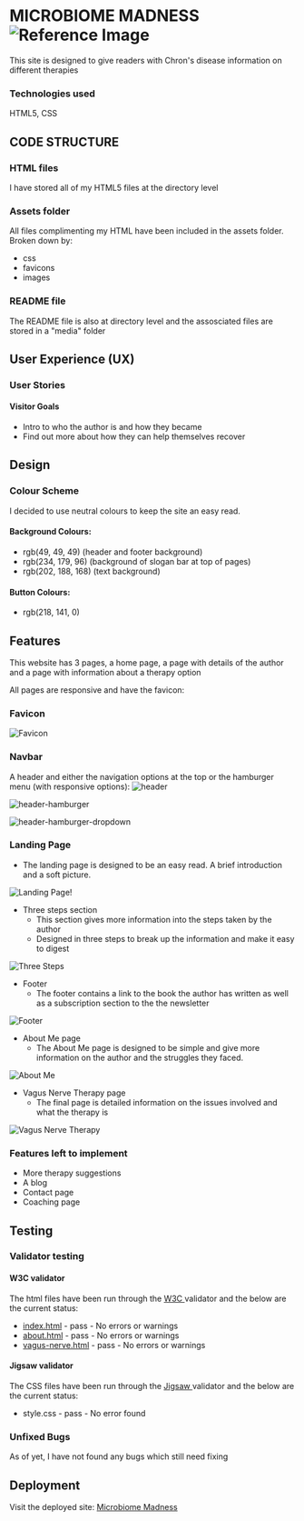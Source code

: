 # MICROBIOME MADNESS ![Reference Image](/assets/favicon/microbiome-madness-logo-32x32.png)
This site is designed to give readers with Chron's disease information on different therapies
### Technologies used
HTML5, CSS

## CODE STRUCTURE
### HTML files
I have stored all of my HTML5 files at the directory level

### Assets folder
All files complimenting my HTML have been included in the assets folder. Broken down by:
- css
- favicons
- images

### README file
The README file is also at directory level and the assosciated files are stored in a "media" folder

## User Experience (UX)

### User Stories

#### Visitor Goals
- Intro to who the author is and how they became 
- Find out more about how they can help themselves recover

## Design
### Colour Scheme
I decided to use neutral colours to keep the site an easy read.

#### Background Colours:
- rgb(49, 49, 49) (header and footer background)
- rgb(234, 179, 96) (background of slogan bar at top of pages)
- rgb(202, 188, 168) (text background)

#### Button Colours:
- rgb(218, 141, 0)

## Features
This website has 3 pages, a home page, a page with details of the author and a page with information about a therapy option

All pages are responsive and have the favicon:

### Favicon
![Favicon](media/favicon-tab.png)

### Navbar
A header and either the navigation options at the top or the hamburger menu (with responsive options):
![header](media/header.png)

![header-hamburger](media/header-hamburger.png)

![header-hamburger-dropdown](media/header-hamburger-dropdown.png)

### Landing Page

- The landing page is designed to be an easy read. A brief introduction and a soft picture.

![Landing Page](media/home-screenshot-desktop.png)!
- Three steps section
    -   This section gives more information into the steps taken by the author 
    -   Designed in three steps to break up the information and make it easy to digest

![Three Steps](media/threesteps.png)
- Footer
    -   The footer contains a link to the book the author has written as well as a subscription section to the the newsletter

![Footer](media/footer.png)

- About Me page
    -   The About Me page is designed to be simple and give more information on the author and the struggles they faced.

![About Me](media/about-me.png)

- Vagus Nerve Therapy page
    -   The final page is detailed information on the issues involved and what the therapy is

![Vagus Nerve Therapy](media/vagus-nerve.png)

### Features left to implement
- More therapy suggestions
- A blog
- Contact page
- Coaching page

## Testing
### Validator testing
#### W3C validator
The html files have been run through the <a href="https://validator.w3.org/#validate_by_input"> W3C </a>validator and the below are the current status:
- [index.html](index.html) - pass - No errors or warnings
- [about.html](about.html) - pass - No errors or warnings
- [vagus-nerve.html](vagus-nerve.html) - pass - No errors or warnings

#### Jigsaw validator
The CSS files have been run through the <a href="https://jigsaw.w3.org/css-validator/#validate_by_input">Jigsaw </a>validator and the below are the current status:
- style.css - pass - No error found

### Unfixed Bugs
As of yet, I have not found any bugs which still need fixing

## Deployment
Visit the deployed site: <a href="https://gauravjagpal.github.io/codeinstitute-projects/">Microbiome Madness</a>
